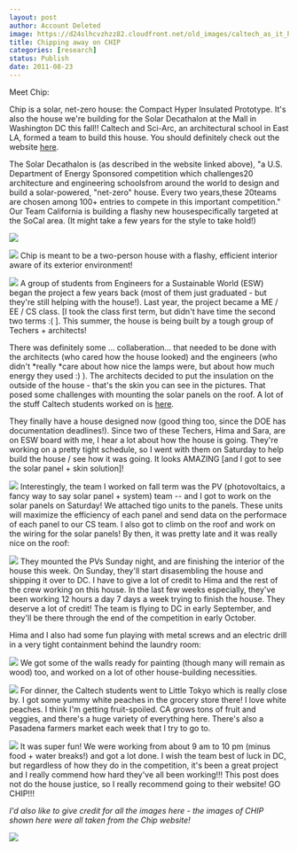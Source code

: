 ```yaml
---
layout: post
author: Account Deleted
image: https://d24slhcvzhzz82.cloudfront.net/old_images/caltech_as_it_happens/6a0105349b8251970b015390d02413970b.jpg
title: Chipping away on CHIP
categories: [research]
status: Publish
date: 2011-08-23
---
```



Meet Chip:

Chip is a solar, net-zero house: the Compact Hyper Insulated Prototype. It's also the house we're building for the Solar Decathalon at the Mall in Washington DC this fall!! Caltech and Sci-Arc, an architectural school in East LA, formed a team to build this house. You should definitely check out the website [here](https://www.chip2011.com/).

The Solar Decathalon is (as described in the website linked above), "a U.S. Department of Energy Sponsored competition which challenges20 architecture and engineering schoolsfrom around the world to design and build a solar-powered, "net-zero" house. Every two years,these 20teams are chosen among 100+ entries to compete in this important competition." Our Team California is building a flashy new housespecifically targeted at the SoCal area. (It might take a few years for the style to take hold!)

![](https://d24slhcvzhzz82.cloudfront.net/old_images/caltech_as_it_happens/6a0105349b8251970b015434a3ab02970c.jpg)


![](https://d24slhcvzhzz82.cloudfront.net/old_images/caltech_as_it_happens/6a0105349b8251970b014e8ac3894a970d.jpg)
Chip is meant to be a two-person house with a flashy, efficient interior aware of its exterior environment!

![](https://d24slhcvzhzz82.cloudfront.net/old_images/caltech_as_it_happens/6a0105349b8251970b015390d02d4b970b.jpg)
A group of students from Engineers for a Sustainable World (ESW) began the project a few years back (most of them just graduated - but they're still helping with the house!). Last year, the project became a ME / EE / CS class. [I took the class first term, but didn't have time the second two terms :( ]. This summer, the house is being built by a tough group of Techers + architects!

There was definitely some ... collaberation... that needed to be done with the architects (who cared how the house looked) and the engineers (who didn't *really *care about how nice the lamps were, but about how much energy they used :) ). The architects decided to put the insulation on the outside of the house - that's the skin you can see in the pictures. That posed some challenges with mounting the solar panels on the roof. A lot of the stuff Caltech students worked on is [here](https://www.chip2011.com/design_tech.html).

They finally have a house designed now (good thing too, since the DOE has documentation deadlines!). Since two of these Techers, Hima and Sara, are on ESW board with me, I hear a lot about how the house is going. They're working on a pretty tight schedule, so I went with them on Saturday to help build the house / see how it was going. It looks AMAZING [and I got to see the solar panel + skin solution]!

![](https://d24slhcvzhzz82.cloudfront.net/old_images/caltech_as_it_happens/6a0105349b8251970b015390d033fb970b.jpg)
Interestingly, the team I worked on fall term was the PV (photovoltaics, a fancy way to say solar panel + system) team -- and I got to work on the solar panels on Saturday! We attached tigo units to the panels. These units will maximize the efficiency of each panel and send data on the performace of each panel to our CS team. I also got to climb on the roof and work on the wiring for the solar panels! By then, it was pretty late and it was really nice on the roof:

![](https://d24slhcvzhzz82.cloudfront.net/old_images/caltech_as_it_happens/6a0105349b8251970b015390d03b42970b.jpg)
They mounted the PVs Sunday night, and are finishing the interior of the house this week. On Sunday, they'll start disasembling the house and shipping it over to DC. I have to give a lot of credit to Hima and the rest of the crew working on this house. In the last few weeks especially, they've been working 12 hours a day 7 days a week trying to finish the house. They deserve a lot of credit! The team is flying to DC in early September, and they'll be there through the end of the competition in early October.

Hima and I also had some fun playing with metal screws and an electric drill in a very tight containment behind the laundry room:

![](https://d24slhcvzhzz82.cloudfront.net/old_images/caltech_as_it_happens/6a0105349b8251970b015390d03f35970b.jpg)
We got some of the walls ready for painting (though many will remain as wood) too, and worked on a lot of other house-building necessities.


![](https://d24slhcvzhzz82.cloudfront.net/old_images/caltech_as_it_happens/6a0105349b8251970b015434a3be20970c.jpg)
For dinner, the Caltech students went to Little Tokyo which is really close by. I got some yummy white peaches in the grocery store there! I love white peaches. I think I'm getting fruit-spoiled. CA grows tons of fruit and veggies, and there's a huge variety of everything here. There's also a Pasadena farmers market each week that I try to go to.


![](https://d24slhcvzhzz82.cloudfront.net/old_images/caltech_as_it_happens/6a0105349b8251970b014e8ac39d1d970d.jpg)
It was super fun! We were working from about 9 am to 10 pm (minus food + water breaks!) and got a lot done. I wish the team best of luck in DC, but regardless of how they do in the competition, it's been a great project and I really commend how hard they've all been working!!! This post does not do the house justice, so I really recommend going to their website! GO CHIP!!!

*I'd also like to give credit for all the images here - the images of CHIP shown here were all taken from the Chip website!*

![](https://d24slhcvzhzz82.cloudfront.net/old_images/caltech_as_it_happens/6a0105349b8251970b015390d06157970b.jpg)
